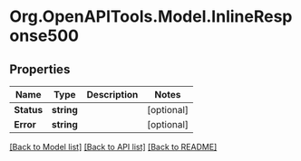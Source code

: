 
# Org.OpenAPITools.Model.InlineResponse500

## Properties

Name | Type | Description | Notes
------------ | ------------- | ------------- | -------------
**Status** | **string** |  | [optional] 
**Error** | **string** |  | [optional] 

[[Back to Model list]](../README.md#documentation-for-models)
[[Back to API list]](../README.md#documentation-for-api-endpoints)
[[Back to README]](../README.md)

